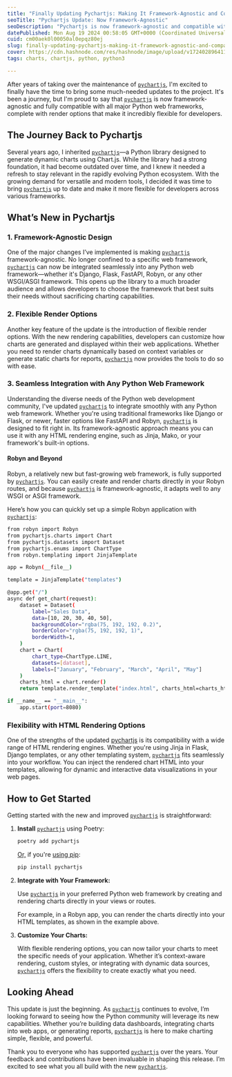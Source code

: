 ```yaml
---
title: "Finally Updating Pychartjs: Making It Framework-Agnostic and Compatible with All Python Web Frameworks"
seoTitle: "Pychartjs Update: Now Framework-Agnostic"
seoDescription: "Pychartjs is now framework-agnostic and compatible with all Python web frameworks, offering flexibility in rendering dynamic charts"
datePublished: Mon Aug 19 2024 00:58:05 GMT+0000 (Coordinated Universal Time)
cuid: cm00aek0l00050al0epqz80ej
slug: finally-updating-pychartjs-making-it-framework-agnostic-and-compatible-with-all-python-web-frameworks
cover: https://cdn.hashnode.com/res/hashnode/image/upload/v1724028964110/9f0e3bae-eeb6-485c-bf3b-4b618f0a4ff8.png
tags: charts, chartjs, python, python3

---
```


After years of taking over the maintenance of [`pychartjs`](https://github.com/tavallaie/pychartjs), I'm excited to finally have the time to bring some much-needed updates to the project. It's been a journey, but I'm proud to say that [`pychartjs`](https://github.com/tavallaie/pychartjs) is now framework-agnostic and fully compatible with all major Python web frameworks, complete with render options that make it incredibly flexible for developers.

## The Journey Back to Pychartjs

Several years ago, I inherited [`pychartjs`](https://github.com/tavallaie/pychartjs)—a Python library designed to generate dynamic charts using Chart.js. While the library had a strong foundation, it had become outdated over time, and I knew it needed a refresh to stay relevant in the rapidly evolving Python ecosystem. With the growing demand for versatile and modern tools, I decided it was time to bring [`pychartjs`](https://github.com/tavallaie/pychartjs) up to date and make it more flexible for developers across various frameworks.

## What’s New in Pychartjs

### 1\. **Framework-Agnostic Design**

One of the major changes I’ve implemented is making [`pychartjs`](https://github.com/tavallaie/pychartjs) framework-agnostic. No longer confined to a specific web framework, [`pychartjs`](https://github.com/tavallaie/pychartjs) can now be integrated seamlessly into any Python web framework—whether it's Django, Flask, FastAPI, Robyn, or any other WSGI/ASGI framework. This opens up the library to a much broader audience and allows developers to choose the framework that best suits their needs without sacrificing charting capabilities.

### 2\. **Flexible Render Options**

Another key feature of the update is the introduction of flexible render options. With the new rendering capabilities, developers can customize how charts are generated and displayed within their web applications. Whether you need to render charts dynamically based on context variables or generate static charts for reports, [`pychartjs`](https://github.com/tavallaie/pychartjs) now provides the tools to do so with ease.

### 3\. **Seamless Integration with Any Python Web Framework**

Understanding the diverse needs of the Python web development community, I've updated [`pychartjs`](https://github.com/tavallaie/pychartjs) to integrate smoothly with any Python web framework. Whether you're using traditional frameworks like Django or Flask, or newer, faster options like FastAPI and Robyn, [`pychartjs`](https://github.com/tavallaie/pychartjs) is designed to fit right in. Its framework-agnostic approach means you can use it with any HTML rendering engine, such as Jinja, Mako, or your framework's built-in options.

#### **Robyn and Beyond**

Robyn, a relatively new but fast-growing web framework, is fully supported by [`pychartjs`](https://github.com/tavallaie/pychartjs). You can easily create and render charts directly in your Robyn routes, and because [`pychartjs`](https://github.com/tavallaie/pychartjs) is framework-agnostic, it adapts well to any WSGI or ASGI framework.

Here’s how you can quickly set up a simple Robyn application with [`pychartjs`](https://github.com/tavallaie/pychartjs):

```bash
from robyn import Robyn
from pychartjs.charts import Chart
from pychartjs.datasets import Dataset
from pychartjs.enums import ChartType
from robyn.templating import JinjaTemplate

app = Robyn(__file__)

template = JinjaTemplate("templates")

@app.get("/")
async def get_chart(request):
    dataset = Dataset(
        label="Sales Data",
        data=[10, 20, 30, 40, 50],
        backgroundColor="rgba(75, 192, 192, 0.2)",
        borderColor="rgba(75, 192, 192, 1)",
        borderWidth=1,
    )
    chart = Chart(
        chart_type=ChartType.LINE,
        datasets=[dataset],
        labels=["January", "February", "March", "April", "May"]
    )
    charts_html = chart.render()
    return template.render_template("index.html", charts_html=charts_html)

if __name__ == "__main__":
    app.start(port=8080)
```

### Flexibility with HTML Rendering Options

One of the strengths of the updated [pychartjs](https://github.com/tavallaie/pychartjs) is its compatibility with a wide range of HTML rendering engines. Whether you're using Jinja in Flask, Django templates, or any other templating system, [`pychartjs`](https://github.com/tavallaie/pychartjs) fits seamlessly into your workflow. You can inject the rendered chart HTML into your templates, allowing for dynamic and interactive data visualizations in your web pages.

## How to Get Started

Getting started with the new and improved [`pychartjs`](https://github.com/tavallaie/pychartjs) is straightforward:

1. **Install** [`pychartjs`](https://github.com/tavallaie/pychartjs) using Poetry:
    
    ```bash
    poetry add pychartjs
    ```
    
    [Or,](https://github.com/tavallaie/pychartjs) if you're [using pip](https://github.com/tavallaie/pychartjs):
    
    ```bash
    pip install pychartjs
    ```
    
2. **Integrate with Your Framework:**
    
    Use [`pychartjs`](https://github.com/tavallaie/pychartjs) in your preferred Python web framework by creating and rendering charts directly in your views or routes.
    
    For example, in a Robyn app, you can render the charts directly into your HTML templates, as shown in the example above.
    
3. **Customize Your Charts:**
    
    With flexible rendering options, you can now tailor your charts to meet the specific needs of your application. Whether it’s context-aware rendering, custom styles, or integrating with dynamic data sources, [`pychartjs`](https://github.com/tavallaie/pychartjs) offers the flexibility to create exactly what you need.
    

## Looking Ahead

This update is just the beginning. As [`pychartjs`](https://github.com/tavallaie/pychartjs) continues to evolve, I’m looking forward to seeing how the Python community will leverage its new capabilities. Whether you’re building data dashboards, integrating charts into web apps, or generating reports, [`pychartjs`](https://github.com/tavallaie/pychartjs) is here to make charting simple, flexible, and powerful.

Thank you to everyone who has supported [`pychartjs`](https://github.com/tavallaie/pychartjs) over the years. Your feedback and contributions have been invaluable in shaping this release. I’m excited to see what you all build with the new [`pychartjs`](https://github.com/tavallaie/pychartjs).